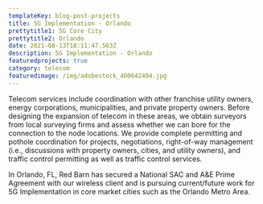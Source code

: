 ```yaml
---
templateKey: blog-post-projects
title: 5G Implementation - Orlando
prettytitle1: 5G Core City
prettytitle2: Orlando
date: 2021-08-13T18:11:47.563Z
description: 5G Implementation - Orlando
featuredprojects: true
category: telecom
featuredimage: /img/adobestock_400642494.jpg
---
```

Telecom services include coordination with other franchise utility owners, energy corporations, municipalities, and private property owners.  Before designing the expansion of telecom in these areas, we obtain surveyors from local surveying firms and assess whether we can bore for the connection to the node locations.  We provide complete permitting and pothole coordination for projects, negotiations, right-of-way management (i.e., discussions with property owners, cities, and utility owners), and traffic control permitting as well as traffic control services.   

In Orlando, FL, Red Barn has secured a National SAC and A&E Prime Agreement with our wireless client and is pursuing current/future work for 5G Implementation in core market cities such as the Orlando Metro Area.